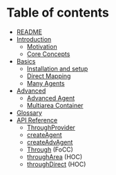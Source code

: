 # Table of contents

* [README](../README.md)
* [Introduction](introduction/README.md)
  * [Motivation](introduction/Motivation.md)
  * [Core Concepts](introduction/CoreConcepts.md)
* [Basics](basics/README.md)
  * [Installation and setup](basics/Setup.md)
  * [Direct Mapping](basics/Direct.md)
  * [Many Agents](basics/ManyAgents.md)
* [Advanced](advanced/README.md)
  * [Advanced Agent](advanced/Agent.md)
  * [Multiarea Container](advanced/Container.md)
* [Glossary](Glossary.md)
* [API Reference](API/README.md)
  * [ThroughProvider](API/ThroughProvider.md)
  * [createAgent](API/createAgent.md)
  * [createAdvAgent](API/createAdvAgent.md)
  * [Through](API/Through.md) (FoCC)
  * [throughArea](API/throughArea.md) (HOC)
  * [throughDirect](API/throughDirect.md) (HOC)
